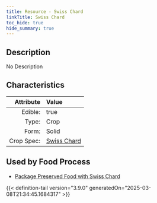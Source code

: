 ```yaml
---
title: Resource - Swiss Chard
linkTitle: Swiss Chard
toc_hide: true
hide_summary: true
---
```

<!-- This is generated by the MarsSim HelpGenertor, do not edit. -->

## Description
No Description

## Characteristics

| Attribute      | Value |
|--------:|:------|
|Edible:|true|
|Type:|Crop|
|Form:|Solid|
|Crop Spec:|[Swiss Chard](/docs/definitions/crop/swiss-chard)|
 



    
## Used by Food Process

- [Package Preserved Food with Swiss Chard](/docs/definitions/food/package-preserved-food-with-swiss-chard)



{{< definition-tail version="3.9.0" generatedOn="2025-03-08T21:34:45.1684317" >}}


